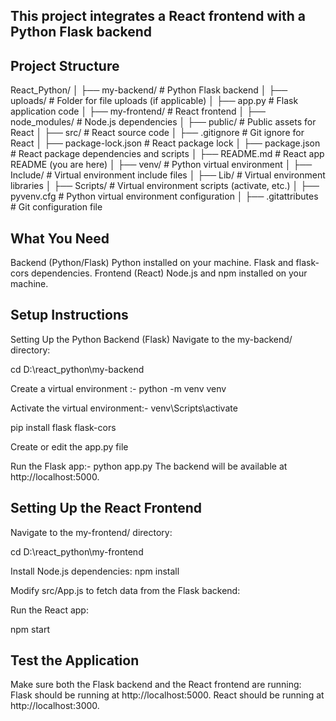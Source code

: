 
## This project integrates a React frontend with a Python Flask backend ##

## Project Structure ##

React_Python/
│
├── my-backend/              # Python Flask backend
│   ├── uploads/             # Folder for file uploads (if applicable)
│   ├── app.py               # Flask application code
│
├── my-frontend/             # React frontend
│   ├── node_modules/        # Node.js dependencies
│   ├── public/              # Public assets for React
│   ├── src/                 # React source code
│   ├── .gitignore           # Git ignore for React
│   ├── package-lock.json    # React package lock
│   ├── package.json         # React package dependencies and scripts
│   ├── README.md            # React app README (you are here)
│
├── venv/                    # Python virtual environment
│   ├── Include/             # Virtual environment include files
│   ├── Lib/                 # Virtual environment libraries
│   ├── Scripts/             # Virtual environment scripts (activate, etc.)
│   ├── pyvenv.cfg           # Python virtual environment configuration
│
├── .gitattributes           # Git configuration file



## What You Need ##
Backend (Python/Flask)
Python  installed on your machine.
Flask and flask-cors dependencies.
Frontend (React)
Node.js and npm installed on your machine.




## Setup Instructions ##
  Setting Up the Python Backend (Flask)
Navigate to the my-backend/ directory:

cd D:\react_python\my-backend

Create a virtual environment :-
python -m venv venv

Activate the virtual environment:-
venv\Scripts\activate

pip install flask flask-cors

Create or edit the app.py file 

Run the Flask app:-
python app.py
The backend will be available at http://localhost:5000.


 ## Setting Up the React Frontend ##
Navigate to the my-frontend/ directory:

cd D:\react_python\my-frontend

Install Node.js dependencies:
npm install

Modify src/App.js to fetch data from the Flask backend:

Run the React app:

npm start


 ## Test the Application ##

Make sure both the Flask backend and the React frontend are running:
Flask should be running at http://localhost:5000.
React should be running at http://localhost:3000.

